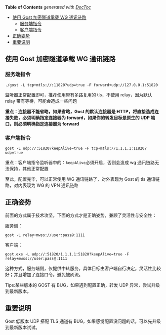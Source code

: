 <!-- START doctoc generated TOC please keep comment here to allow auto update -->
<!-- DON'T EDIT THIS SECTION, INSTEAD RE-RUN doctoc TO UPDATE -->
**Table of Contents**  *generated with [DocToc](https://github.com/thlorenz/doctoc)*

- [使用 Gost 加密隧道承载 WG 通讯链路](#%E4%BD%BF%E7%94%A8-gost-%E5%8A%A0%E5%AF%86%E9%9A%A7%E9%81%93%E6%89%BF%E8%BD%BD-wg-%E9%80%9A%E8%AE%AF%E9%93%BE%E8%B7%AF)
  - [服务端指令](#%E6%9C%8D%E5%8A%A1%E7%AB%AF%E6%8C%87%E4%BB%A4)
  - [客户端指令](#%E5%AE%A2%E6%88%B7%E7%AB%AF%E6%8C%87%E4%BB%A4)
- [正确姿势](#%E6%AD%A3%E7%A1%AE%E5%A7%BF%E5%8A%BF)
- [重要说明](#%E9%87%8D%E8%A6%81%E8%AF%B4%E6%98%8E)

<!-- END doctoc generated TOC please keep comment here to allow auto update -->

## 使用 Gost 加密隧道承载 WG 通讯链路

### 服务端指令

```shell
./gost -L tcp+mtls://:11820?udp=true -F forward+udp://127.0.0.1:51820
```

监听器正常配置即可，推荐使用带有多路复用的 tls，不使用 relay，因为默认 relay 带有等待，可能会造成一些问题

**重点：连接器不能省略，如果省略，Gost 的默认连接器是 HTTP，将直接造成连接失败，必须明确指定连接器为 forward，如果你的转发目标是原生的 UDP 端口，则必须明确指定连接器为 forward**

### 客户端指令

```shell
gost -L udp://:51820?keepAlive=true -F tcp+mtls://1.1.1.1:11820?udp=true
```

重点：客户端指令监听器中的：`keepAlive`必须开启，否则会造成 wg 通讯链路无法保持，其他正常配置

至此，配置完毕，可以正常使用 WG 通讯链路了，对外表现为 Gost 的 tls 通讯链路，对内表现为 WG 的 VPN 通讯链路

## 正确姿势

前面的方式属于技术攻坚，下面的方式才是正确姿势，兼顾了灵活性与安全性：

服务侧：

```shell
gost -L relay+mwss://user:pass@:1111
```

客户端：

```shell
gost.exe -L udp://:51820/1.1.1.1:51820?keepAlive=true -F relay+mwss://user:pass@:1111
```

这种方式，服务端侧，仅提供中转服务，具体目标由客户端自行决定，灵活性比较好；并且增加了连接口令，避免被刷流。

Tips:某些版本的 GOST 有 BUG，如果遇到配置正确，转发 UDP 异常，尝试升级到最新版本。

## 重要说明

Gost 低版本 UDP 搭配 TLS 通道有 BUG，如果感觉配置没问题的话，可以先升级到最新版本试试。
